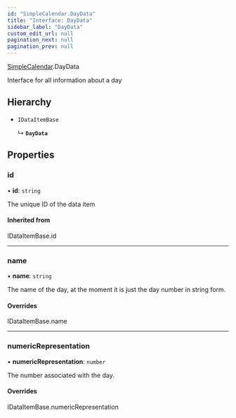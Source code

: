 ```yaml
---
id: "SimpleCalendar.DayData"
title: "Interface: DayData"
sidebar_label: "DayData"
custom_edit_url: null
pagination_next: null
pagination_prev: null
---
```


[SimpleCalendar](../namespaces/SimpleCalendar.md).DayData

Interface for all information about a day

## Hierarchy

- `IDataItemBase`

  ↳ **`DayData`**

## Properties

### id

• **id**: `string`

The unique ID of the data item

#### Inherited from

IDataItemBase.id

___

### name

• **name**: `string`

The name of the day, at the moment it is just the day number in string form.

#### Overrides

IDataItemBase.name

___

### numericRepresentation

• **numericRepresentation**: `number`

The number associated with the day.

#### Overrides

IDataItemBase.numericRepresentation
